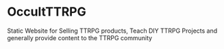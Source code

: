 # OccultTTRPG
Static Website for Selling TTRPG products, Teach DIY TTRPG Projects and generally provide content to the TTRPG community
